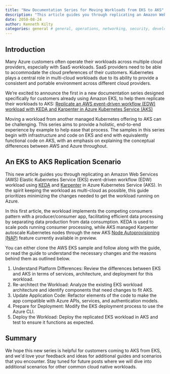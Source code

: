 ```yaml
---
title: "New Documentation Series for Moving Workloads from EKS to AKS"
description: "This article guides you through replicating an Amazon Web Services (AWS) Elastic Kubernetes Service (EKS) event-driven workflow (EDW) workload using KEDA and Karpenter in Azure Kubernetes Service (AKS)."
date: 2050-08-24
author: Kenneth Kilty
categories: general # general, operations, networking, security, developer topics, add-ons
---
```


## Introduction

Many Azure customers often operate their workloads across multiple cloud providers, especially with SaaS workloads. SaaS providers need to be able to accommodate the cloud preferences of their customers. Kubernetes plays a central role in multi-cloud workloads due to its ability to provide a consistent and portable environment across different cloud providers.

We’re excited to announce the first in a new documentation series designed specifically for customers already using Amazon EKS, to help them replicate their workloads to AKS: [Replicate an AWS event-driven workflow (EDW) workload with KEDA and Karpenter in Azure Kubernetes Service (AKS)](https://learn.microsoft.com/en-us/azure/aks/eks-edw-overview)

Moving a workload from another managed Kubernetes offering to AKS can be challenging. This series aims to provide a holistic, end-to-end experience by example to help ease that process. The samples in this series begin with infrastructure and code on EKS and end with equivalently functional code on AKS, with an emphasis on explaining the conceptual differences between AWS and Azure throughout.

## An EKS to AKS Replication Scenario

This new article guides you through replicating an Amazon Web Services (AWS) Elastic Kubernetes Service (EKS) event-driven workflow (EDW) workload using [KEDA](https://keda.sh/) and [Karpenter](https://karpenter.sh/) in Azure Kubernetes Service (AKS). In the spirit keeping the workload as multi-cloud as possible, this guide prioritizes minimizing the changes needed to get the workload running on Azure.

In this first article, the workload implements the competing consumers pattern with a producer/consumer app, facilitating efficient data processing by separating data production from data consumption. KEDA is used to scale pods running consumer processing, while AKS managed Karpenter autoscale Kubernetes nodes through the new AKS [Node Autoprovisioning (NAP)](https://learn.microsoft.com/en-gb/azure/aks/node-autoprovision) feature currently available in preview.

You can either clone the AWS EKS sample and follow along with the guide, or read the guide to understand the necessary changes and the reasons behind them as outlined below.

1. Understand Platform Differences: Review the differences between EKS and AKS in terms of services, architecture, and deployment for this workload.
2. Re-architect the Workload: Analyze the existing EKS workload architecture and identify components that need changes to fit AKS.
3. Update Application Code: Refactor elements of the code to make the app compatible with Azure APIs, services, and authentication models.
4. Prepare for Deployment: Modify the EKS deployment process to use the Azure CLI.
5. Deploy the Workload: Deploy the replicated EKS workload in AKS and test to ensure it functions as expected.

## Summary

We hope this new series is helpful for customers coming to AKS from EKS, and we'd love your feedback and ideas for additional guides and scenarios that you encounter. Stay tuned for future posts where we will dive into additional scenarios for other common cloud native workloads.

